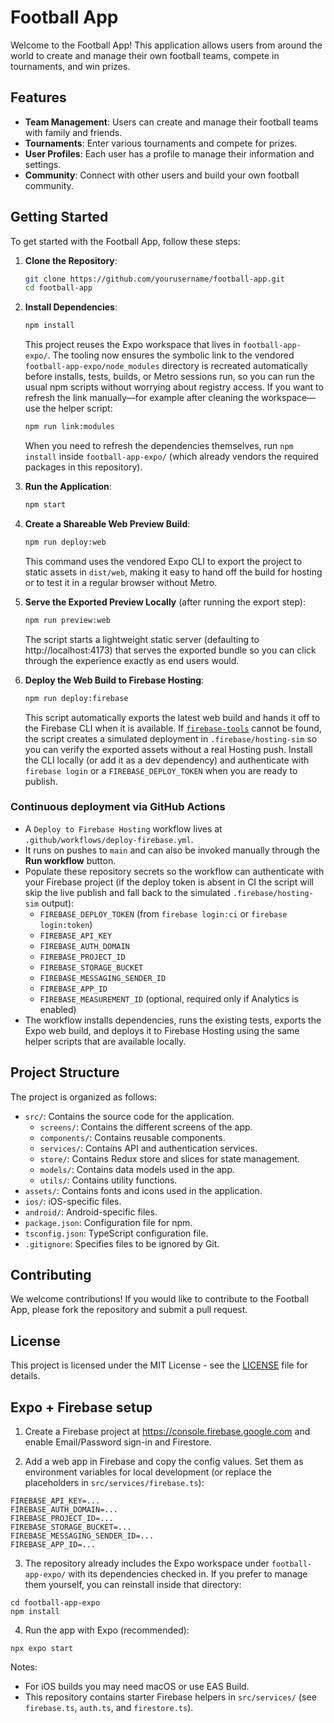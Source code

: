 # Football App

Welcome to the Football App! This application allows users from around the world to create and manage their own football teams,
compete in tournaments, and win prizes.

## Features

- **Team Management**: Users can create and manage their football teams with family and friends.
- **Tournaments**: Enter various tournaments and compete for prizes.
- **User Profiles**: Each user has a profile to manage their information and settings.
- **Community**: Connect with other users and build your own football community.

## Getting Started

To get started with the Football App, follow these steps:

1. **Clone the Repository**:
   ```bash
   git clone https://github.com/yourusername/football-app.git
   cd football-app
   ```

2. **Install Dependencies**:
   ```bash
   npm install
   ```
   This project reuses the Expo workspace that lives in `football-app-expo/`. The tooling now ensures the symbolic link to the
   vendored `football-app-expo/node_modules` directory is recreated automatically before installs, tests, builds, or Metro
   sessions run, so you can run the usual npm scripts without worrying about registry access. If you want to refresh the link
   manually—for example after cleaning the workspace—use the helper script:
   ```bash
   npm run link:modules
   ```
   When you need to refresh the dependencies themselves, run `npm install` inside `football-app-expo/` (which already vendors the
   required packages in this repository).

3. **Run the Application**:
   ```bash
   npm start
   ```

4. **Create a Shareable Web Preview Build**:
   ```bash
   npm run deploy:web
   ```
   This command uses the vendored Expo CLI to export the project to static assets in `dist/web`, making it easy to hand off the
   build for hosting or to test it in a regular browser without Metro.

5. **Serve the Exported Preview Locally** (after running the export step):
   ```bash
   npm run preview:web
   ```
   The script starts a lightweight static server (defaulting to http://localhost:4173) that serves the exported bundle so you can
   click through the experience exactly as end users would.

6. **Deploy the Web Build to Firebase Hosting**:
   ```bash
   npm run deploy:firebase
   ```
   This script automatically exports the latest web build and hands it off to the Firebase CLI when it is available. If
   [`firebase-tools`](https://firebase.google.com/docs/cli) cannot be found, the script creates a simulated deployment in
   `.firebase/hosting-sim` so you can verify the exported assets without a real Hosting push. Install the CLI locally (or add
   it as a dev dependency) and authenticate with `firebase login` or a `FIREBASE_DEPLOY_TOKEN` when you are ready to publish.

### Continuous deployment via GitHub Actions

- A `Deploy to Firebase Hosting` workflow lives at `.github/workflows/deploy-firebase.yml`.
- It runs on pushes to `main` and can also be invoked manually through the **Run workflow** button.
- Populate these repository secrets so the workflow can authenticate with your Firebase project (if the deploy token is absent in CI the script will skip the live publish and fall back to the simulated `.firebase/hosting-sim` output):
  - `FIREBASE_DEPLOY_TOKEN` (from `firebase login:ci` or `firebase login:token`)
  - `FIREBASE_API_KEY`
  - `FIREBASE_AUTH_DOMAIN`
  - `FIREBASE_PROJECT_ID`
  - `FIREBASE_STORAGE_BUCKET`
  - `FIREBASE_MESSAGING_SENDER_ID`
  - `FIREBASE_APP_ID`
  - `FIREBASE_MEASUREMENT_ID` (optional, required only if Analytics is enabled)
- The workflow installs dependencies, runs the existing tests, exports the Expo web build, and deploys it to Firebase Hosting using the same helper scripts that are available locally.

## Project Structure

The project is organized as follows:

- `src/`: Contains the source code for the application.
  - `screens/`: Contains the different screens of the app.
  - `components/`: Contains reusable components.
  - `services/`: Contains API and authentication services.
  - `store/`: Contains Redux store and slices for state management.
  - `models/`: Contains data models used in the app.
  - `utils/`: Contains utility functions.
- `assets/`: Contains fonts and icons used in the application.
- `ios/`: iOS-specific files.
- `android/`: Android-specific files.
- `package.json`: Configuration file for npm.
- `tsconfig.json`: TypeScript configuration file.
- `.gitignore`: Specifies files to be ignored by Git.

## Contributing

We welcome contributions! If you would like to contribute to the Football App, please fork the repository and submit a pull request.

## License

This project is licensed under the MIT License - see the [LICENSE](LICENSE) file for details.

## Expo + Firebase setup

1. Create a Firebase project at https://console.firebase.google.com and enable Email/Password sign-in and Firestore.

2. Add a web app in Firebase and copy the config values. Set them as environment variables for local development (or replace the
 placeholders in `src/services/firebase.ts`):

```
FIREBASE_API_KEY=...
FIREBASE_AUTH_DOMAIN=...
FIREBASE_PROJECT_ID=...
FIREBASE_STORAGE_BUCKET=...
FIREBASE_MESSAGING_SENDER_ID=...
FIREBASE_APP_ID=...
```

3. The repository already includes the Expo workspace under `football-app-expo/` with its dependencies checked in. If you prefer to
   manage them yourself, you can reinstall inside that directory:

```
cd football-app-expo
npm install
```

4. Run the app with Expo (recommended):

```
npx expo start
```

Notes:
- For iOS builds you may need macOS or use EAS Build.
- This repository contains starter Firebase helpers in `src/services/` (see `firebase.ts`, `auth.ts`, and `firestore.ts`).
